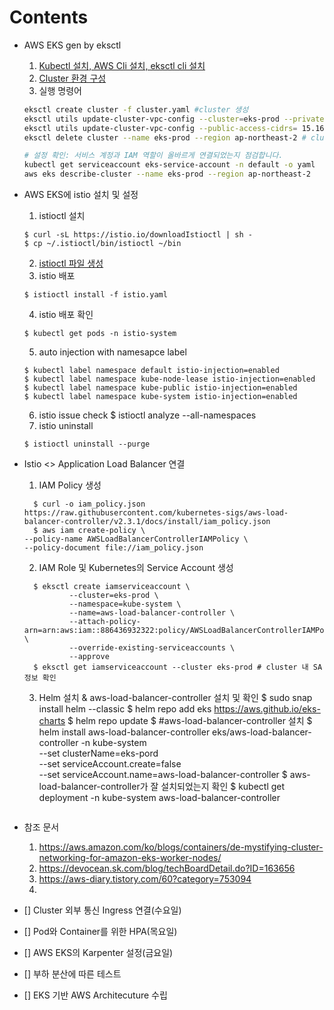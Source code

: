 # Contents    
  - AWS EKS gen by eksctl
    1) [Kubectl 설치, AWS Cli 설치, eksctl cli 설치](https://github.com/kanghyungmin/eks-infra/blob/master/documentation/build_eks.md)
    2) [Cluster 환경 구성](https://github.com/kanghyungmin/eks-infra/blob/master/cluster.yaml)
    3) 실행 명령어
      ```bash
      eksctl create cluster -f cluster.yaml #cluster 생성
      eksctl utils update-cluster-vpc-config --cluster=eks-prod --private-access=true --public-access=true --approve #private-access 설정
      eksctl utils update-cluster-vpc-config --public-access-cidrs= 15.164.94.4/32 --cluster eks-prod --approve # bastion host ip acl
      eksctl delete cluster --name eks-prod --region ap-northeast-2 # cluster 삭제

      # 설정 확인: 서비스 계정과 IAM 역할이 올바르게 연결되었는지 점검합니다.
      kubectl get serviceaccount eks-service-account -n default -o yaml 
      aws eks describe-cluster --name eks-prod --region ap-northeast-2
      ```
  - AWS EKS에 istio 설치 및 설정  
    1) istioctl 설치 
      ```
      $ curl -sL https://istio.io/downloadIstioctl | sh -
      $ cp ~/.istioctl/bin/istioctl ~/bin
      ```
    2) [istioctl 파일 생성](https://github.com/kanghyungmin/eks-infra/blob/master/istio.yaml)
    3) istio 배포 
      ```
      $ istioctl install -f istio.yaml
      ```
    4) istio 배포 확인
      ```
      $ kubectl get pods -n istio-system
      ```
    5) auto injection with namesapce label
      ```
      $ kubectl label namespace default istio-injection=enabled
      $ kubectl label namespace kube-node-lease istio-injection=enabled
      $ kubectl label namespace kube-public istio-injection=enabled
      $ kubectl label namespace kube-system istio-injection=enabled
      ```
    6) istio issue check 
      $ istioctl analyze --all-namespaces
    7) istio uninstall 
      ```
      $ istioctl uninstall --purge
      ```
  - Istio <> Application Load Balancer 연결
    1) IAM Policy 생성
    ```
      $ curl -o iam_policy.json https://raw.githubusercontent.com/kubernetes-sigs/aws-load-balancer-controller/v2.3.1/docs/install/iam_policy.json
      $ aws iam create-policy \
    --policy-name AWSLoadBalancerControllerIAMPolicy \
    --policy-document file://iam_policy.json
    ```
    2) IAM Role 및 Kubernetes의 Service Account 생성
    ```
      $ eksctl create iamserviceaccount \
              --cluster=eks-prod \
              --namespace=kube-system \
              --name=aws-load-balancer-controller \
              --attach-policy-arn=arn:aws:iam::886436932322:policy/AWSLoadBalancerControllerIAMPolicy \
              --override-existing-serviceaccounts \
              --approve
      $ eksctl get iamserviceaccount --cluster eks-prod # cluster 내 SA 정보 확인 
    ```
    3) Helm 설치 & aws-load-balancer-controller 설치 및 확인
      $ sudo snap install helm --classic
      $ helm repo add eks https://aws.github.io/eks-charts
      $ helm repo update
      $ #aws-load-balancer-controller 설치
      $ helm install aws-load-balancer-controller eks/aws-load-balancer-controller   -n kube-system \
          --set clusterName=eks-pord \
          --set serviceAccount.create=false \
          --set serviceAccount.name=aws-load-balancer-controller
      $ aws-load-balancer-controller가 잘 설치되었는지 확인
      $ kubectl get deployment -n kube-system aws-load-balancer-controller
    ```

  - 참조 문서
    1) https://aws.amazon.com/ko/blogs/containers/de-mystifying-cluster-networking-for-amazon-eks-worker-nodes/
    2) https://devocean.sk.com/blog/techBoardDetail.do?ID=163656
    3) https://aws-diary.tistory.com/60?category=753094
    4) 

- [] Cluster 외부 통신 Ingress 연결(수요일)
- [] Pod와 Container를 위한 HPA(목요일)
- [] AWS EKS의 Karpenter 설정(금요일)
- [] 부하 분산에 따른 테스트
- [] EKS 기반 AWS Architecuture 수립

